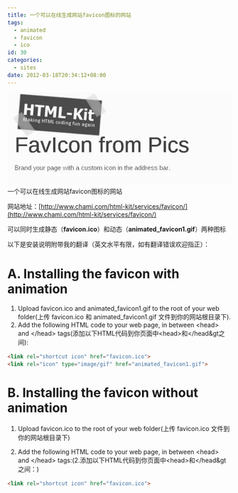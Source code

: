 ```yaml
---
title: 一个可以在线生成网站favicon图标的网站
tags:
  - animated
  - favicon
  - ico
id: 30
categories:
  - sites
date: 2012-03-18T20:34:12+08:00
---
```


![FavIcon from Pics](/wp-content/uploads/2012/03/favicon.webp#center)
一个可以在线生成网站favicon图标的网站

网站地址：[http://www.chami.com/html-kit/services/favicon/](http://www.chami.com/html-kit/services/favicon/)

可以同时生成静态（**favicon.ico**）和动态（**animated_favicon1.gif**）两种图标

以下是安装说明附带我的翻译（英文水平有限，如有翻译错误欢迎指正）：

# A. Installing the favicon with animation

1. Upload favicon.ico and animated_favicon1.gif to the root of your web folder(上传 favicon.ico 和 animated_favicon1.gif 文件到你的网站根目录下).
2. Add the following HTML code to your web page, in between &lt;head&gt; and &lt;/head&gt; tags(添加以下HTML代码到你页面中&lt;head&gt;和&lt;/head&gt之间):
```html
<link rel="shortcut icon" href="favicon.ico">
<link rel="icon" type="image/gif" href="animated_favicon1.gif">
```

# B. Installing the favicon without animation

1. Upload favicon.ico to the root of your web folder(上传 favicon.ico 文件到你的网站根目录下)

2. Add the following HTML code to your web page, in between &lt;head&gt; and &lt;/head&gt; tags:(2.添加以下HTML代码到你页面中&lt;head&gt;和&lt;/head&gt之间：)
```html
<link rel="shortcut icon" href="favicon.ico">
```
